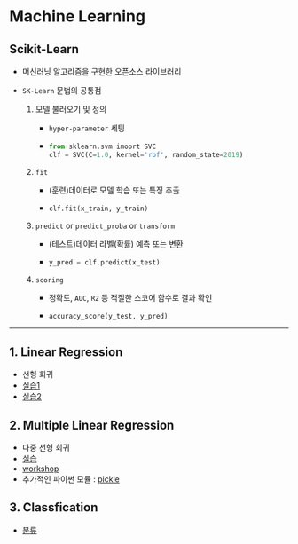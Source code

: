 # Machine Learning



## Scikit-Learn

- 머신러닝 알고리즘을 구현한 오픈소스 라이브러리

- `SK-Learn` 문법의 공통점

  1. 모델 불러오기 및 정의

     - `hyper-parameter` 세팅

     - ```python
       from sklearn.svm imoprt SVC
       clf = SVC(C=1.0, kernel='rbf', random_state=2019)
       ```

  2. `fit`

     - (훈련)데이터로 모델 학습 또는 특징 추출

     - ```python
       clf.fit(x_train, y_train)
       ```

  3. `predict` or `predict_proba` or `transform`

     - (테스트)데이터 라벨(확률) 예측 또는 변환

     - ```python
       y_pred = clf.predict(x_test)
       ```

  4. `scoring`

     - 정확도, `AUC`, `R2` 등 적절한 스코어 함수로 결과 확인

     - ```python
       accuracy_score(y_test, y_pred)
       ```

  

---



## 1. Linear Regression

- 선형 회귀
- [실습1](./ML01_Linear_Regression_01.ipynb)
- [실습2](./ML02_Linear_Regression_02.ipynb)





## 2. Multiple Linear Regression

- 다중 선형 회귀
- [실습](./ML03_Multiple_Linear_Regression.ipynb)
- [workshop](./ML05_MultipleRegressionWorkshop.ipynb)
- 추가적인 파이썬 모듈 : [pickle](./ML04_pickle.ipynb)





## 3. Classfication

- [분류](./ML06_Classfication.ipynb)